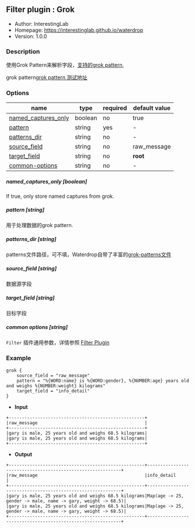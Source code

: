 ## Filter plugin : Grok

* Author: InterestingLab
* Homepage: https://interestinglab.github.io/waterdrop
* Version: 1.0.0

### Description

使用Grok Pattern来解析字段，[支持的grok pattern](https://github.com/InterestingLab/waterdrop/blob/master/plugins/grok/files/grok-patterns/grok-patterns),
 
grok pattern[grok pattern 测试地址](https://grokdebug.herokuapp.com/)

### Options

| name | type | required | default value |
| --- | --- | --- | --- |
| [named_captures_only](#named_captures_only-boolean) | boolean | no | true |
| [pattern](#pattern-string) | string | yes | - |
| [patterns_dir](#patterns_dir-string) | string | no | - |
| [source_field](#source_field-string) | string | no | raw_message |
| [target_field](#target_field-string) | string | no | __root__ |
| [common-options](#common-options-string)| string | no | - |


##### named_captures_only [boolean]

If true, only store named captures from grok.

##### pattern [string]

用于处理数据的grok pattern.

##### patterns_dir [string]

patterns文件路径，可不填，Waterdrop自带了丰富的[grok-patterns文件](https://github.com/InterestingLab/waterdrop/tree/master/plugins/grok/files/grok-patterns)

##### source_field [string]

数据源字段

##### target_field [string]

目标字段

##### common options [string]

`Filter` 插件通用参数，详情参照 [Filter Plugin](/zh-cn/v1/configuration/filter-plugin)


### Example

```
grok {
    source_field = "raw_message"
    pattern = "%{WORD:name} is %{WORD:gender}, %{NUMBER:age} years old and weighs %{NUMBER:weight} kilograms"
    target_field = "info_detail"
}
```

* **Input**

```
+----------------------------------------------------+
|raw_message                                         |
+----------------------------------------------------+
|gary is male, 25 years old and weighs 68.5 kilograms|
|gary is male, 25 years old and weighs 68.5 kilograms|
+----------------------------------------------------+
```

* **Output**

```
+----------------------------------------------------+------------------------------------------------------------+
|raw_message                                         |info_detail                                                 |
+----------------------------------------------------+------------------------------------------------------------+
|gary is male, 25 years old and weighs 68.5 kilograms|Map(age -> 25, gender -> male, name -> gary, weight -> 68.5)|
|gary is male, 25 years old and weighs 68.5 kilograms|Map(age -> 25, gender -> male, name -> gary, weight -> 68.5)|
+----------------------------------------------------+------------------------------------------------------------+

```
